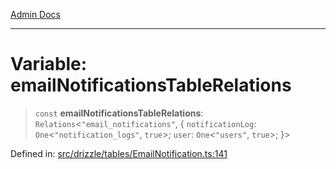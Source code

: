 [Admin Docs](/)

***

# Variable: emailNotificationsTableRelations

> `const` **emailNotificationsTableRelations**: `Relations`\<`"email_notifications"`, \{ `notificationLog`: `One`\<`"notification_logs"`, `true`\>; `user`: `One`\<`"users"`, `true`\>; \}\>

Defined in: [src/drizzle/tables/EmailNotification.ts:141](https://github.com/Sourya07/talawa-api/blob/ead7a48e0174153214ee7311f8b242ee1c1a12ca/src/drizzle/tables/EmailNotification.ts#L141)
